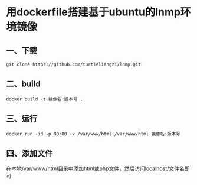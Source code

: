 # 用dockerfile搭建基于ubuntu的lnmp环境镜像

## 一、下载
```
git clone https://github.com/turtleliangzi/lnmp.git
```

## 二、build

```
docker build -t 镜像名:版本号 .

```

## 三、运行

```
docker run -id -p 80:80 -v /var/www/html:/var/www/html 镜像名:版本号

```

## 四、添加文件

在本地/var/www/html目录中添加html或php文件，然后访问localhost/文件名即可

